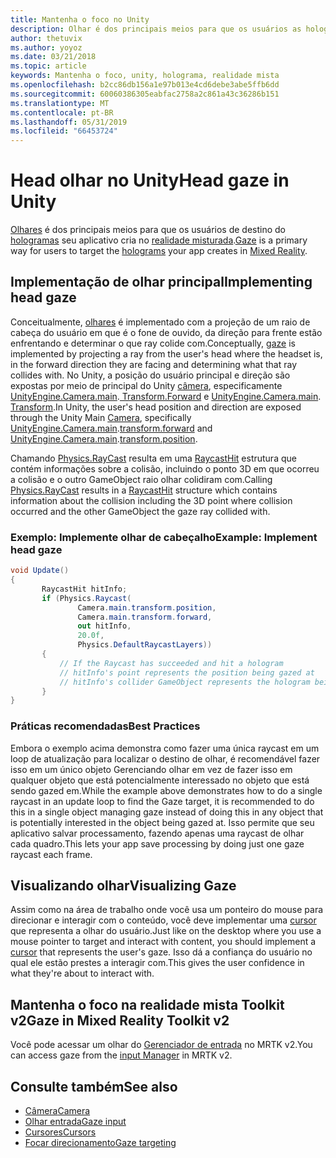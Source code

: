 ```yaml
---
title: Mantenha o foco no Unity
description: Olhar é dos principais meios para que os usuários as hologramas que seu aplicativo cria na realidade mista de destino.
author: thetuvix
ms.author: yoyoz
ms.date: 03/21/2018
ms.topic: article
keywords: Mantenha o foco, unity, holograma, realidade mista
ms.openlocfilehash: b2cc86db156a1e97b013e4cd6debe3abe5ffb6dd
ms.sourcegitcommit: 60060386305eabfac2758a2c861a43c36286b151
ms.translationtype: MT
ms.contentlocale: pt-BR
ms.lasthandoff: 05/31/2019
ms.locfileid: "66453724"
---
```

# <a name="head-gaze-in-unity"></a><span data-ttu-id="29323-104">Head olhar no Unity</span><span class="sxs-lookup"><span data-stu-id="29323-104">Head gaze in Unity</span></span>

<span data-ttu-id="29323-105">[Olhares](gaze.md) é dos principais meios para que os usuários de destino do [hologramas](hologram.md) seu aplicativo cria no [realidade misturada](mixed-reality.md).</span><span class="sxs-lookup"><span data-stu-id="29323-105">[Gaze](gaze.md) is a primary way for users to target the [holograms](hologram.md) your app creates in [Mixed Reality](mixed-reality.md).</span></span>


## <a name="implementing-head-gaze"></a><span data-ttu-id="29323-106">Implementação de olhar principal</span><span class="sxs-lookup"><span data-stu-id="29323-106">Implementing head gaze</span></span>

<span data-ttu-id="29323-107">Conceitualmente, [olhares](gaze.md) é implementado com a projeção de um raio de cabeça do usuário em que é o fone de ouvido, da direção para frente estão enfrentando e determinar o que ray colide com.</span><span class="sxs-lookup"><span data-stu-id="29323-107">Conceptually, [gaze](gaze.md) is implemented by projecting a ray from the user's head where the headset is, in the forward direction they are facing and determining what that ray collides with.</span></span> <span data-ttu-id="29323-108">No Unity, a posição do usuário principal e direção são expostas por meio de principal do Unity [câmera](camera-in-unity.md), especificamente [UnityEngine.Camera.main](http://docs.unity3d.com/ScriptReference/Camera-main.html).[ Transform.Forward](http://docs.unity3d.com/ScriptReference/Transform-forward.html) e [UnityEngine.Camera.main](http://docs.unity3d.com/ScriptReference/Camera-main.html).[ Transform](http://docs.unity3d.com/ScriptReference/Transform-position.html).</span><span class="sxs-lookup"><span data-stu-id="29323-108">In Unity, the user's head position and direction are exposed through the Unity Main [Camera](camera-in-unity.md), specifically [UnityEngine.Camera.main](http://docs.unity3d.com/ScriptReference/Camera-main.html).[transform.forward](http://docs.unity3d.com/ScriptReference/Transform-forward.html) and [UnityEngine.Camera.main](http://docs.unity3d.com/ScriptReference/Camera-main.html).[transform.position](http://docs.unity3d.com/ScriptReference/Transform-position.html).</span></span>

<span data-ttu-id="29323-109">Chamando [Physics.RayCast](http://docs.unity3d.com/ScriptReference/Physics.Raycast.html) resulta em uma [RaycastHit](http://docs.unity3d.com/ScriptReference/RaycastHit.html) estrutura que contém informações sobre a colisão, incluindo o ponto 3D em que ocorreu a colisão e o outro GameObject raio olhar colidiram com.</span><span class="sxs-lookup"><span data-stu-id="29323-109">Calling [Physics.RayCast](http://docs.unity3d.com/ScriptReference/Physics.Raycast.html) results in a [RaycastHit](http://docs.unity3d.com/ScriptReference/RaycastHit.html) structure which contains information about the collision including the 3D point where collision occurred and the other GameObject the gaze ray collided with.</span></span>

### <a name="example-implement-head-gaze"></a><span data-ttu-id="29323-110">Exemplo: Implemente olhar de cabeçalho</span><span class="sxs-lookup"><span data-stu-id="29323-110">Example: Implement head gaze</span></span>

```cs
void Update()
{
       RaycastHit hitInfo;
       if (Physics.Raycast(
               Camera.main.transform.position,
               Camera.main.transform.forward,
               out hitInfo,
               20.0f,
               Physics.DefaultRaycastLayers))
       {
           // If the Raycast has succeeded and hit a hologram
           // hitInfo's point represents the position being gazed at
           // hitInfo's collider GameObject represents the hologram being gazed at
       }
}
```

### <a name="best-practices"></a><span data-ttu-id="29323-111">Práticas recomendadas</span><span class="sxs-lookup"><span data-stu-id="29323-111">Best Practices</span></span>

<span data-ttu-id="29323-112">Embora o exemplo acima demonstra como fazer uma única raycast em um loop de atualização para localizar o destino de olhar, é recomendável fazer isso em um único objeto Gerenciando olhar em vez de fazer isso em qualquer objeto que está potencialmente interessado no objeto que está sendo gazed em.</span><span class="sxs-lookup"><span data-stu-id="29323-112">While the example above demonstrates how to do a single raycast in an update loop to find the Gaze target, it is recommended to do this in a single object managing gaze instead of doing this in any object that is potentially interested in the object being gazed at.</span></span> <span data-ttu-id="29323-113">Isso permite que seu aplicativo salvar processamento, fazendo apenas uma raycast de olhar cada quadro.</span><span class="sxs-lookup"><span data-stu-id="29323-113">This lets your app save processing by doing just one gaze raycast each frame.</span></span>

## <a name="visualizing-gaze"></a><span data-ttu-id="29323-114">Visualizando olhar</span><span class="sxs-lookup"><span data-stu-id="29323-114">Visualizing Gaze</span></span>

<span data-ttu-id="29323-115">Assim como na área de trabalho onde você usa um ponteiro do mouse para direcionar e interagir com o conteúdo, você deve implementar uma [cursor](cursors.md) que representa a olhar do usuário.</span><span class="sxs-lookup"><span data-stu-id="29323-115">Just like on the desktop where you use a mouse pointer to target and interact with content, you should implement a [cursor](cursors.md) that represents the user's gaze.</span></span> <span data-ttu-id="29323-116">Isso dá a confiança do usuário no qual ele estão prestes a interagir com.</span><span class="sxs-lookup"><span data-stu-id="29323-116">This gives the user confidence in what they're about to interact with.</span></span>

## <a name="gaze-in-mixed-reality-toolkit-v2"></a><span data-ttu-id="29323-117">Mantenha o foco na realidade mista Toolkit v2</span><span class="sxs-lookup"><span data-stu-id="29323-117">Gaze in Mixed Reality Toolkit v2</span></span>
<span data-ttu-id="29323-118">Você pode acessar um olhar do [Gerenciador de entrada](https://microsoft.github.io/MixedRealityToolkit-Unity/Documentation/Input/Overview.html) no MRTK v2.</span><span class="sxs-lookup"><span data-stu-id="29323-118">You can access gaze from the [input Manager](https://microsoft.github.io/MixedRealityToolkit-Unity/Documentation/Input/Overview.html) in MRTK v2.</span></span>

## <a name="see-also"></a><span data-ttu-id="29323-119">Consulte também</span><span class="sxs-lookup"><span data-stu-id="29323-119">See also</span></span>
* [<span data-ttu-id="29323-120">Câmera</span><span class="sxs-lookup"><span data-stu-id="29323-120">Camera</span></span>](camera-in-unity.md)
* [<span data-ttu-id="29323-121">Olhar entrada</span><span class="sxs-lookup"><span data-stu-id="29323-121">Gaze input</span></span>](gaze.md)
* [<span data-ttu-id="29323-122">Cursores</span><span class="sxs-lookup"><span data-stu-id="29323-122">Cursors</span></span>](cursors.md)
* [<span data-ttu-id="29323-123">Focar direcionamento</span><span class="sxs-lookup"><span data-stu-id="29323-123">Gaze targeting</span></span>](gaze-targeting.md)
